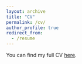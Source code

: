 ```yaml
---
layout: archive
title: "CV"
permalink: /cv/
author_profile: true
redirect_from:
  - /resume
---
```


You can find my full CV [here](https://ejung11.github.io/files/CV_EyeEoun_Jung_2025.pdf).



